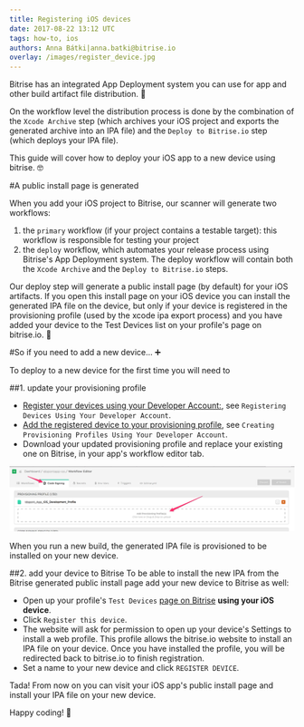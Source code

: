 ```yaml
---
title: Registering iOS devices
date: 2017-08-22 13:12 UTC
tags: how-to, ios
authors: Anna Bátki|anna.batki@bitrise.io
overlay: /images/register_device.jpg
---
```


Bitrise has an integrated App Deployment system you can use for app and other build artifact file distribution. 👻

On the workflow level the distribution process is done by the combination of the `Xcode Archive` step (which archives your iOS project and exports the generated archive into an IPA file) and the `Deploy to Bitrise.io` step (which deploys your IPA file).

This guide will cover how to deploy your iOS app to a new device using bitrise. 🤓

#A public install page is generated

When you add your iOS project to Bitrise, our scanner will generate two workflows:

1. the `primary` workflow (if your project contains a testable target): this workflow is responsible for testing your project
2. the `deploy` workflow, which automates your release process using Bitrise's App Deployment system. The deploy workflow will contain both the `Xcode Archive` and the `Deploy to Bitrise.io` steps.

Our deploy step will generate a public install page (by default) for your iOS artifacts. If you open this install page on your iOS device you can install the generated IPA file on the device, but only if your device is registered in the provisioning profile (used by the xcode ipa export process) and you have added your device to the Test Devices list on your profile's page on bitrise.io. 📱

#So if you need to add a new device... ➕

To deploy to a new device for the first time you will need to

##1. update your provisioning profile

- [Register your devices using your Developer Account:](https://developer.apple.com/library/content/documentation/IDEs/Conceptual/AppDistributionGuide/MaintainingProfiles/MaintainingProfiles.html), see `Registering Devices Using Your Developer Account`.
- [Add the registered device to your provisioning profile](https://developer.apple.com/library/content/documentation/IDEs/Conceptual/AppDistributionGuide/MaintainingProfiles/MaintainingProfiles.html), see `Creating Provisioning Profiles Using Your Developer Account`.
- Download your updated provisioning profile and replace your existing one on Bitrise, in your app's workflow editor tab.

![Provisioning profile](images/provisioning-profile.png)

When you run a new build, the generated IPA file is provisioned to be installed on your new device.

##2. add your device to Bitrise
To be able to install the new IPA from the Bitrise generated public install page add your new device to Bitrise as well:

- Open up your profile's `Test Devices` [page on Bitrise](https://www.bitrise.io/me/profile#/test_devices) __using your iOS device__.
- Click `Register this device`.
- The website will ask for permission to open up your device's Settings to install a web profile. This profile allows the bitrise.io website to install an IPA file on your device. Once you have installed the profile, you will be redirected back to bitrise.io to finish registration.
- Set a name to your new device and click `REGISTER DEVICE`.

Tada! From now on you can visit your iOS app's public install page and install your IPA file on your new device.

Happy coding! 👋
